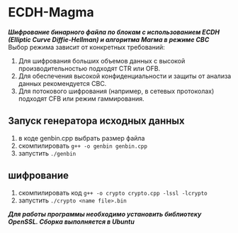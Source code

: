 # ECDH-Magma
***Шифрование бинарного файла по блокам с использованием ECDH (Elliptic Curve Diffie-Hellman) и алгоритма Магма в режиме CBC***\
Выбор режима зависит от конкретных требований:
1. Для шифрования больших объемов данных с высокой производительностью подходят CTR или OFB.
2. Для обеспечения высокой конфиденциальности и защиты от анализа данных рекомендуется CBC.
3. Для потокового шифрования (например, в сетевых протоколах) подходят CFB или режим гаммирования.

## Запуск генератора исходных данных
1. в коде genbin.cpp выбрать размер файла
2. скомпилировать `g++ -o genbin genbin.cpp`
3. запустить `./genbin`

## шифрование
1. скомпилировать код `g++ -o crypto crypto.cpp -lssl -lcrypto`
2. запустить `./crypto <name file>.bin`

***Для работы программы необходимо установить библиотеку OpenSSL. Сборка выполняется в Ubuntu***